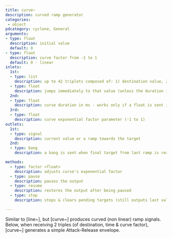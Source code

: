 ```yaml
---
title: curve~
description: curved ramp generator
categories:
 - object
pdcategory: cyclone, General
arguments:
- type: float
  description: initial value
  default: 0
- type: float
  description: curve factor from -1 to 1
  default: 0 - linear
inlets:
  1st:
  - type: list
    description: up to 42 triplets composed of: 1) destination value, 2) time (ms) & 3) curve factor (from -1 to 1)
  - type: float
    description: jumps immediately to that value (unless the duration is set before to other than 0 in the mid inlet)
  2nd:
  - type: float
    description: curve duration in ms - works only if a float is sent into the left inlet after, and it works only once
  3rd:
  - type: float
    description: curve exponential factor parameter (-1 to 1)
outlets:
  1st:
  - type: signal
    description: current value or a ramp towards the target
  2nd:
  - type: bang
    description: a bang is sent when final target from last ramp is reached

methods:
  - type: factor <float>
    description: adjusts curve's expenential factor
  - type: pause
    description: pauses the output
  - type: resume
    description: restores the output after being paused
  - type: stop
    description: stops & clears pending targets (still outputs last value)

---
```


Similar to [line~], but [curve~] produces curved (non linear) ramp signals. Below, when receiving 2 triples (of destination, time & curve factor), [curve~] generates a simple Attack-Release envelope.

